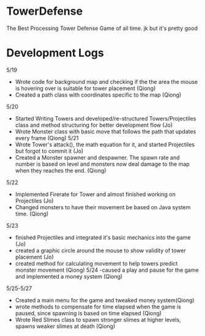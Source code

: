 # TowerDefense
The Best Processing Tower Defense Game of all time. jk but it's pretty good

# Development Logs

5/19
- Wrote code for background map and checking if the the area the mouse is hovering over is suitable for tower placement (Qiong)
- Created a path class with coordinates specific to the map (Qiong)

5/20
- Started Writing Towers and developed/re-structured Towers/Projectiles class and method structuring for better development flow (Jo)
- Wrote Monster class with basic move that follows the path that updates every frame (Qiong)
5/21
- Wrote Tower's attack(), the math equation for it, and started Projectiles but forgot to commit it (Jo)
- Created a Monster spawner and despawner. The spawn rate and number is based on level and monsters now deal damage to the map when they reaches the end. (Qiong)

5/22
- Implemented Firerate for Tower and almost finished working on Projectiles (Jo)
- Changed monsters to have their movement be based on Java system time. (Qiong)

5/23
- finished Projectiles and integrated it's basic mechanics into the game (Jo)
- created a graphic circle around the mouse to show validity of tower placement (Jo)
- created method for calculating movement to help towers predict monster movement (Qiong)
5/24
-caused a play and pause for the game and implemented a money system (Qiong)

5/25-5/27
- Created a main menu for the game and tweaked money system(Qiong)
- wrote methods to compensate for time elapsed when the game is paused, since spawning is based on time elapsed (Qiong)
- Wrote Red Slimes class to spawn stronger slimes at higher levels, spawns weaker slimes at death (Qiong)
